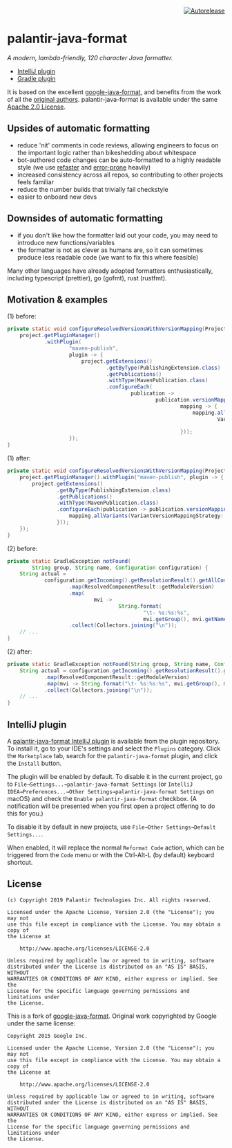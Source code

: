 <p align="right">
<a href="https://autorelease.general.dmz.palantir.tech/palantir/palantir-java-format"><img src="https://img.shields.io/badge/Perform%20an-Autorelease-success.svg" alt="Autorelease"></a>
</p>

# palantir-java-format

_A modern, lambda-friendly, 120 character Java formatter._

- [IntelliJ plugin](https://plugins.jetbrains.com/plugin/13180-palantir-java-format)
- [Gradle plugin](https://github.com/palantir/gradle-baseline#compalantirbaseline-format)

It is based on the excellent [google-java-format](https://github.com/google/google-java-format), and benefits from the work of all the [original authors](https://github.com/google/google-java-format/graphs/contributors). palantir-java-format is available under the same [Apache 2.0 License](./LICENSE).

## Upsides of automatic formatting

- reduce 'nit' comments in code reviews, allowing engineers to focus on the important logic rather than bikeshedding about whitespace
- bot-authored code changes can be auto-formatted to a highly readable style (we use [refaster](https://errorprone.info/docs/refaster) and [error-prone](https://errorprone.info/docs/patching) heavily)
- increased consistency across all repos, so contributing to other projects feels familiar
- reduce the number builds that trivially fail checkstyle
- easier to onboard new devs

## Downsides of automatic formatting

- if you don't like how the formatter laid out your code, you may need to introduce new functions/variables
- the formatter is not as clever as humans are, so it can sometimes produce less readable code (we want to fix this where feasible)

Many other languages have already adopted formatters enthusiastically, including typescript (prettier), go (gofmt), rust (rustfmt).

## Motivation & examples

(1) before:

```java
private static void configureResolvedVersionsWithVersionMapping(Project project) {
    project.getPluginManager()
            .withPlugin(
                    "maven-publish",
                    plugin -> {
                        project.getExtensions()
                                .getByType(PublishingExtension.class)
                                .getPublications()
                                .withType(MavenPublication.class)
                                .configureEach(
                                        publication ->
                                                publication.versionMapping(
                                                        mapping -> {
                                                            mapping.allVariants(
                                                                    VariantVersionMappingStrategy
                                                                            ::fromResolutionResult);
                                                        }));
                    });
}
```

(1) after:

```java
private static void configureResolvedVersionsWithVersionMapping(Project project) {
    project.getPluginManager().withPlugin("maven-publish", plugin -> {
        project.getExtensions()
                .getByType(PublishingExtension.class)
                .getPublications()
                .withType(MavenPublication.class)
                .configureEach(publication -> publication.versionMapping(mapping -> {
                    mapping.allVariants(VariantVersionMappingStrategy::fromResolutionResult);
                }));
    });
}
```

(2) before:

```java
private static GradleException notFound(
        String group, String name, Configuration configuration) {
    String actual =
            configuration.getIncoming().getResolutionResult().getAllComponents().stream()
                    .map(ResolvedComponentResult::getModuleVersion)
                    .map(
                            mvi ->
                                    String.format(
                                            "\t- %s:%s:%s",
                                            mvi.getGroup(), mvi.getName(), mvi.getVersion()))
                    .collect(Collectors.joining("\n"));
    // ...
}
```

(2) after:

```java
private static GradleException notFound(String group, String name, Configuration configuration) {
    String actual = configuration.getIncoming().getResolutionResult().getAllComponents().stream()
            .map(ResolvedComponentResult::getModuleVersion)
            .map(mvi -> String.format("\t- %s:%s:%s", mvi.getGroup(), mvi.getName(), mvi.getVersion()))
            .collect(Collectors.joining("\n"));
    // ...
}
```

## IntelliJ plugin

A
[palantir-java-format IntelliJ plugin](https://plugins.jetbrains.com/plugin/13180)
is available from the plugin repository. To install it, go to your IDE's
settings and select the `Plugins` category. Click the `Marketplace` tab, search
for the `palantir-java-format` plugin, and click the `Install` button.

The plugin will be enabled by default. To disable it in the current project, go
to `File→Settings...→palantir-java-format Settings` (or `IntelliJ
IDEA→Preferences...→Other Settings→palantir-java-format Settings` on macOS) and
check the `Enable palantir-java-format` checkbox. (A notification will be
presented when you first open a project offering to do this for you.)

To disable it by default in new projects, use `File→Other Settings→Default
Settings...`.

When enabled, it will replace the normal `Reformat Code` action, which can be
triggered from the `Code` menu or with the Ctrl-Alt-L (by default) keyboard
shortcut.


## License

```text
(c) Copyright 2019 Palantir Technologies Inc. All rights reserved.

Licensed under the Apache License, Version 2.0 (the "License"); you may not
use this file except in compliance with the License. You may obtain a copy of
the License at

    http://www.apache.org/licenses/LICENSE-2.0

Unless required by applicable law or agreed to in writing, software
distributed under the License is distributed on an "AS IS" BASIS, WITHOUT
WARRANTIES OR CONDITIONS OF ANY KIND, either express or implied. See the
License for the specific language governing permissions and limitations under
the License.
```

This is a fork of [google-java-format](https://github.com/google/google-java-format).
Original work copyrighted by Google under the same license:

```text
Copyright 2015 Google Inc.

Licensed under the Apache License, Version 2.0 (the "License"); you may not
use this file except in compliance with the License. You may obtain a copy of
the License at

    http://www.apache.org/licenses/LICENSE-2.0

Unless required by applicable law or agreed to in writing, software
distributed under the License is distributed on an "AS IS" BASIS, WITHOUT
WARRANTIES OR CONDITIONS OF ANY KIND, either express or implied. See the
License for the specific language governing permissions and limitations under
the License.
```
